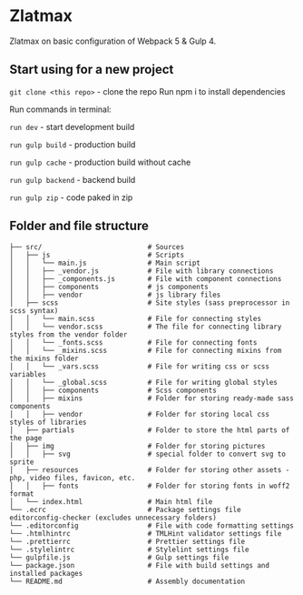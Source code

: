 # Zlatmax

Zlatmax on basic configuration of Webpack 5 & Gulp 4.

## Start using for a new project

`git clone <this repo>` - clone the repo
Run npm i to install dependencies

Run commands in terminal:

`run dev` - start development build

`run gulp build` - production build

`run gulp cache` - production build without cache

`run gulp backend` - backend build

`run gulp zip` - code paked in zip

## Folder and file structure

```
├── src/                          # Sources
│   ├── js                        # Scripts
│   │   └── main.js               # Main script
│   │   ├── _vendor.js            # File with library connections
│   │   ├── _components.js        # File with component connections
│   │   ├── components            # js components
│   │   ├── vendor                # js library files
│   ├── scss                      # Site styles (sass preprocessor in scss syntax)
│   │   └── main.scss             # File for connecting styles
│   │   └── vendor.scss           # The file for connecting library styles from the vendor folder
│   │   └── _fonts.scss           # File for connecting fonts
│   │   └── _mixins.scss          # File for connecting mixins from the mixins folder
│   │   └── _vars.scss            # File for writing css or scss variables
│   │   └── _global.scss          # File for writing global styles
│   │   ├── components            # Scss components
│   │   ├── mixins                # Folder for storing ready-made sass components
│   │   ├── vendor                # Folder for storing local css styles of libraries
│   ├── partials                  # Folder to store the html parts of the page
│   ├── img                       # Folder for storing pictures
│   │   ├── svg                   # special folder to convert svg to sprite
│   ├── resources                 # Folder for storing other assets - php, video files, favicon, etc.
│   │   ├── fonts                 # Folder for storing fonts in woff2 format
│   └── index.html                # Main html file
└── .ecrc                         # Package settings file editorconfig-checker (excludes unnecessary folders)
└── .editorconfig                 # File with code formatting settings
└── .htmlhintrc                   # TMLHint validator settings file
└── .prettierrc                   # Prettier settings file
└── .stylelintrc                  # Stylelint settings file
└── gulpfile.js                   # Gulp settings file
└── package.json                  # File with build settings and installed packages
└── README.md                     # Assembly documentation
```
